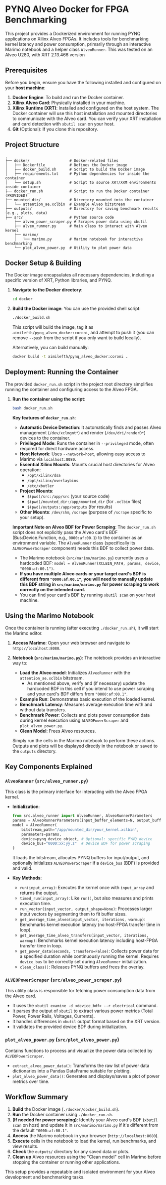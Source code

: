 
# PYNQ Alveo Docker for FPGA Benchmarking

This project provides a Dockerized environment for running PYNQ applications on Xilinx Alveo FPGAs. It includes tools for benchmarking kernel latency and power consumption, primarily through an interactive Marimo notebook and a helper class `AlveoRunner`.
This was tested on an Alveo U280, with XRT 2.13.466 version

## Prerequisites

Before you begin, ensure you have the following installed and configured on your **host machine**:

1.  **Docker Engine**: To build and run the Docker container.
2.  **Xilinx Alveo Card**: Physically installed in your machine.
3.  **Xilinx Runtime (XRT)**: Installed and configured on the host system. The Docker container will use this host installation and mounted directories to communicate with the Alveo card. You can verify your XRT installation and card detection with `xbutil scan` on your host.
4.  **Git** (Optional): If you clone this repository.

## Project Structure

```
.
├── docker/                  # Docker-related files
│   ├── Dockerfile           # Defines the Docker image
│   ├── docker_build.sh      # Script to build the Docker image
│   ├── requirements.txt     # Python dependencies for inside the container
│   └── setup.sh             # Script to source XRT/XRM environments inside container
├── docker_run.sh            # Script to run the Docker container (PROVIDED)
├── mounted_dir/             # Directory mounted into the container
│   └── attention_ae.xclbin  # Example Alveo bitstream
├── outputs/                 # Directory for saving benchmark results (e.g., plots, data)
├── src/                     # Python source code
    ├── alveo_power_scraper.py # Scrapes power data using xbutil
    ├── alveo_runner.py      # Main class to interact with Alveo kernel
    ├── marimo/
    │   └── marimo.py        # Marimo notebook for interactive benchmarking
    └── plot_alveo_power.py  # Utility to plot power data
```

## Docker Setup & Building

The Docker image encapsulates all necessary dependencies, including a specific version of XRT, Python libraries, and PYNQ.

1.  **Navigate to the Docker directory**:
    ```bash
    cd docker
    ```

2.  **Build the Docker image**:
    You can use the provided shell script:
    ```bash
    ./docker_build.sh
    ```
    This script will build the image, tag it as `aimilefth/pynq_alveo_docker:coroni`, and attempt to push it (you can remove `--push` from the script if you only want to build locally).

    Alternatively, you can build manually:
    ```bash
    docker build -t aimilefth/pynq_alveo_docker:coroni .
    ```

## Deployment: Running the Container

The provided `docker_run.sh` script in the project root directory simplifies running the container and configuring access to the Alveo FPGA.


1.  **Run the container using the script**:
    ```bash
    bash docker_run.sh
    ```

    **Key features of `docker_run.sh`**:
    *   **Automatic Device Detection**: It automatically finds and passes Alveo management (`/dev/xclmgmt*`) and render (`/dev/dri/renderD*`) devices to the container.
    *   **Privileged Mode**: Runs the container in `--privileged` mode, often required for direct hardware access.
    *   **Host Network**: Uses `--network=host`, allowing easy access to Marimo via `localhost:8080`.
    *   **Essential Xilinx Mounts**: Mounts crucial host directories for Alveo operation:
        *   `/opt/xilinx/dsa`
        *   `/opt/xilinx/overlaybins`
        *   `/etc/xbutler`
    *   **Project Mounts**:
        *   `$(pwd)/src:/app/src` (your source code)
        *   `$(pwd)/mounted_dir:/app/mounted_dir` (for `.xclbin` files)
        *   `$(pwd)/outputs:/app/outputs` (for results)
    *   **Other Mounts**: `/dev/shm`, `/scrape` (purpose of `/scrape` specific to your setup).

    **Important Note on Alveo BDF for Power Scraping**:
    The `docker_run.sh` script does not explicitly pass the Alveo card's BDF (Bus:Device.Function, e.g., `0000:af:00.1`) to the container as an environment variable. The `AlveoRunner` class (specifically its `ALVEOPowerScraper` component) needs this BDF to collect power data.
    *   The Marimo notebook (`src/marimo/marimo.py`) currently uses a hardcoded BDF: `model = AlveoRunner(XCLBIN_PATH, params, device, "0000:af:00.1")`.
    *   **If you have multiple Alveo cards or your target card's BDF is different from `"0000:af:00.1"`, you will need to manually update this BDF string in `src/marimo/marimo.py` for power scraping to work correctly on the intended card.**
    *   You can find your card's BDF by running `xbutil scan` on your host machine.

## Using the Marimo Notebook

Once the container is running (after executing `./docker_run.sh`), it will start the Marimo editor.

1.  **Access Marimo**: Open your web browser and navigate to `http://localhost:8080`.
2.  **Notebook (`src/marimo/marimo.py`)**:
    The notebook provides an interactive way to:
    *   **Load the Alveo model**: Initializes `AlveoRunner` with the `attention_ae.xclbin` bitstream.
        *   As mentioned above, verify and (if necessary) update the hardcoded BDF in this cell if you intend to use power scraping and your card's BDF differs from `"0000:af:00.1"`.
    *   **Example Run**: Demonstrates basic execution of the loaded kernel.
    *   **Benchmark Latency**: Measures average execution time with and without data transfers.
    *   **Benchmark Power**: Collects and plots power consumption data during kernel execution using `ALVEOPowerScraper` and `plot_alveo_power.py`.
    *   **Clean Model**: Frees Alveo resources.

    Simply run the cells in the Marimo notebook to perform these actions. Outputs and plots will be displayed directly in the notebook or saved to the `outputs` directory.

## Key Components Explained

### `AlveoRunner` (`src/alveo_runner.py`)

This class is the primary interface for interacting with the Alveo FPGA kernel.

*   **Initialization**:
    ```python
    from src.alveo_runner import AlveoRunner, AlveoRunnerParameters
    params = AlveoRunnerParameters(input_buffer_elements=N, output_buffer_elements=M)
    model = AlveoRunner(
        bitstream_path="/app/mounted_dir/your_kernel.xclbin",
        parameters=params,
        device=pynq_device_object, # Optional: specific PYNQ device
        device_bus="0000:xx:yy.z"  # Device BDF for power scraping
    )
    ```
    It loads the bitstream, allocates PYNQ buffers for input/output, and optionally initializes `ALVEOPowerScraper` if a `device_bus` (BDF) is provided and valid.

*   **Key Methods**:
    *   `run(input_array)`: Executes the kernel once with `input_array` and returns the output.
    *   `timed_run(input_array)`: Like `run()`, but also measures and prints execution time.
    *   `run_vector(input_vector, output_shape=None)`: Processes larger input vectors by segmenting them to fit buffer sizes.
    *   `get_average_time_alveo(input_vector, iterations, warmup)`: Benchmarks kernel execution latency (no host-FPGA transfer time in loop).
    *   `get_average_time_alveo_transfers(input_vector, iterations, warmup)`: Benchmarks kernel execution latency including host-FPGA transfer time in loop.
    *   `get_power_data(seconds, transfers=False)`: Collects power data for a specified duration while continuously running the kernel. Requires `device_bus` to be correctly set during `AlveoRunner` initialization.
    *   `clean_class()`: Releases PYNQ buffers and frees the overlay.

### `ALVEOPowerScraper` (`src/alveo_power_scraper.py`)

This utility class is responsible for fetching power consumption data from the Alveo card.

*   It uses the `xbutil examine -d <device_bdf> --r electrical` command.
*   It parses the output of `xbutil` to extract various power metrics (Total Power, Power Rails, Voltages, Currents).
*   It handles differences in `xbutil` output format based on the XRT version.
*   It validates the provided device BDF during initialization.

### `plot_alveo_power.py` (`src/plot_alveo_power.py`)

Contains functions to process and visualize the power data collected by `ALVEOPowerScraper`.

*   `extract_alveo_power_data()`: Transforms the raw list of power data dictionaries into a Pandas DataFrame suitable for plotting.
*   `plot_alveo_power_data()`: Generates and displays/saves a plot of power metrics over time.

## Workflow Summary

1.  **Build** the Docker image (`./docker/docker_build.sh`).
2.  **Run** the Docker container using `./docker_run.sh`.
3.  **(If needed for power scraping)**: Identify your Alveo card's BDF (`xbutil scan` on host) and update it in `src/marimo/marimo.py` if it's different from the default `"0000:af:00.1"`.
4.  **Access** the Marimo notebook in your browser (`http://localhost:8080`).
5.  **Execute** cells in the notebook to load the kernel, run benchmarks, and view results.
6.  **Check** the `outputs/` directory for any saved data or plots.
7.  **Clean up** Alveo resources using the "Clean model" cell in Marimo before stopping the container or running other applications.

This setup provides a repeatable and isolated environment for your Alveo development and benchmarking tasks.